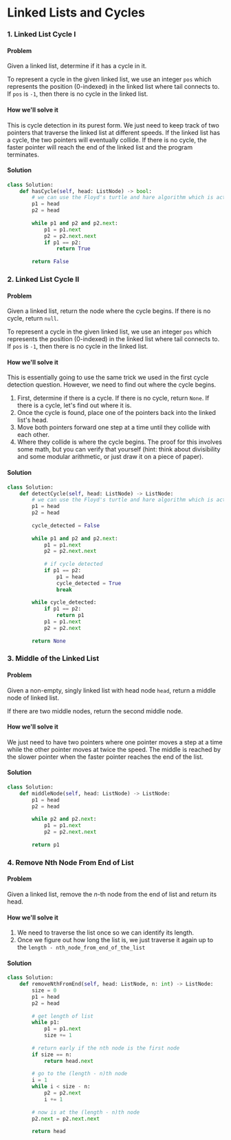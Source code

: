 # Linked Lists and Cycles

### 1. Linked List Cycle I

#### Problem

Given a linked list, determine if it has a cycle in it.

To represent a cycle in the given linked list, we use an integer `pos` which represents the position \(0-indexed\) in the linked list where tail connects to. If `pos` is `-1`, then there is no cycle in the linked list.

#### How we'll solve it

This is cycle detection in its purest form. We just need to keep track of two pointers that traverse the linked list at different speeds. If the linked list has a cycle, the two pointers will eventually collide. If there is no cycle, the faster pointer will reach the end of the linked list and the program terminates.

#### Solution

```python
class Solution:
    def hasCycle(self, head: ListNode) -> bool:
        # we can use the Floyd's turtle and hare algorithm which is actually just modulus arithmetic 
        p1 = head
        p2 = head
        
        while p1 and p2 and p2.next:
            p1 = p1.next
            p2 = p2.next.next
            if p1 == p2:
                return True
            
        return False
```

### 2. Linked List Cycle II

#### Problem

Given a linked list, return the node where the cycle begins. If there is no cycle, return `null`.

To represent a cycle in the given linked list, we use an integer `pos` which represents the position \(0-indexed\) in the linked list where tail connects to. If `pos` is `-1`, then there is no cycle in the linked list.

#### How we'll solve it

This is essentially going to use the same trick we used in the first cycle detection question. However, we need to find out where the cycle begins.

1. First, determine if there is a cycle. If there is no cycle, return `None`. If there is a cycle, let's find out where it is.
2.  Once the cycle is found, place one of the pointers back into the linked list's head.
3. Move both pointers forward one step at a time until they collide with each other.
4. Where they collide is where the cycle  begins. The proof for this involves some math, but you can verify that yourself \(hint: think about divisibility and some modular arithmetic, or just draw it on a piece of paper\).  

#### Solution

```python
class Solution:
    def detectCycle(self, head: ListNode) -> ListNode:
        # we can use the Floyd's turtle and hare algorithm which is actually just modulus arithmetic 
        p1 = head
        p2 = head
        
        cycle_detected = False
        
        while p1 and p2 and p2.next:
            p1 = p1.next
            p2 = p2.next.next
            
            # if cycle detected
            if p1 == p2:
                p1 = head
                cycle_detected = True
                break
        
        while cycle_detected:
            if p1 == p2:
                return p1 
            p1 = p1.next
            p2 = p2.next
            
        return None
```

### 3. Middle of the Linked List

#### Problem

Given a non-empty, singly linked list with head node `head`, return a middle node of linked list.

If there are two middle nodes, return the second middle node.

#### How we'll solve it

We just need to have two pointers where one pointer moves a step at a time while the other pointer moves at twice the speed. The middle is reached by the slower pointer when the faster pointer reaches the end of the list.

#### Solution 

```python
class Solution:
    def middleNode(self, head: ListNode) -> ListNode:
        p1 = head
        p2 = head
        
        while p2 and p2.next:
            p1 = p1.next
            p2 = p2.next.next
            
        return p1
```

### 4. Remove Nth Node From End of List

#### Problem

Given a linked list, remove the _n_-th node from the end of list and return its head.

#### How we'll solve it

1. We need to traverse the list once so we can identify its length.
2. Once we figure out how long the list is, we just traverse it again up to the `length - nth_node_from_end_of_the_list`

#### Solution

```python
class Solution:
    def removeNthFromEnd(self, head: ListNode, n: int) -> ListNode:
        size = 0
        p1 = head
        p2 = head
        
        # get length of list
        while p1:
            p1 = p1.next
            size += 1
        
        # return early if the nth node is the first node
        if size == n:
            return head.next
            
        # go to the (length - n)th node
        i = 1
        while i < size - n:
            p2 = p2.next
            i += 1
        
        # now is at the (length - n)th node
        p2.next = p2.next.next
            
        return head
```



